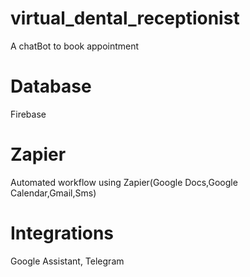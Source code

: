# virtual_dental_receptionist
A chatBot to book appointment

# Database 
Firebase

# Zapier
Automated workflow using Zapier(Google Docs,Google Calendar,Gmail,Sms)

# Integrations
Google Assistant, Telegram
